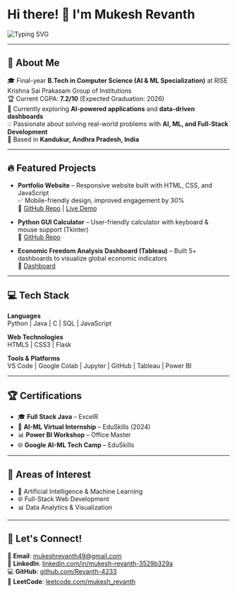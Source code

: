# Hi there! 👋 I'm Mukesh Revanth

![Typing SVG](https://readme-typing-svg.herokuapp.com?font=Fira+Code&size=25&pause=1000&color=00F79D&width=600&lines=Aspiring+Software+Developer;AI+%26+ML+Enthusiast;Full+Stack+Learner;Always+Learning+New+Things)

---

## 🚀 About Me
🎓 Final-year **B.Tech in Computer Science (AI & ML Specialization)** at RISE Krishna Sai Prakasam Group of Institutions  
🏆 Current CGPA: **7.2/10** (Expected Graduation: 2026)  
🌱 Currently exploring **AI-powered applications** and **data-driven dashboards**  
💡 Passionate about solving real-world problems with **AI, ML, and Full-Stack Development**  
📍 Based in **Kandukur, Andhra Pradesh, India**  

---

## 🔥 Featured Projects
- **Portfolio Website** – Responsive website built with HTML, CSS, and JavaScript  
   ✅ Mobile-friendly design, improved engagement by 30%  
   🔗 [GitHub Repo](https://github.com/Revanth-4233/Responsive_Portfolio) | [Live Demo](https://revanth-4233.github.io/Responsive_Portfolio/)

- **Python GUI Calculator** – User-friendly calculator with keyboard & mouse support (Tkinter)  
   🔗 [GitHub Repo](https://github.com/Revanth-4233)  

- **Economic Freedom Analysis Dashboard (Tableau)** – Built 5+ dashboards to visualize global economic indicators  
   🔗 [Dashboard](https://public.tableau.com/app/profile/mukesh.revanth/viz/shared/D6NC2Q337)  

---

## 💻 Tech Stack

**Languages**  
Python | Java | C | SQL | JavaScript  

**Web Technologies**  
HTML5 | CSS3 | Flask  

**Tools & Platforms**  
VS Code | Google Colab | Jupyter | GitHub | Tableau | Power BI  

---

## 🏆 Certifications
- 🎓 **Full Stack Java** – ExcelR  
- 🤖 **AI-ML Virtual Internship** – EduSkills (2024)  
- 📊 **Power BI Workshop** – Office Master  
- 🌐 **Google AI-ML Tech Camp** – EduSkills  

---

## 🎯 Areas of Interest
- 🤖 Artificial Intelligence & Machine Learning  
- 🌐 Full-Stack Web Development  
- 📊 Data Analytics & Visualization  

---

## 🤝 Let's Connect!
📧 **Email**: [mukeshrevanth49@gmail.com](mailto:mukeshrevanth49@gmail.com)  
💼 **LinkedIn**: [linkedin.com/in/mukesh-revanth-3529b329a](https://www.linkedin.com/in/mukesh-revanth-3529b329a/)  
💻 **GitHub**: [github.com/Revanth-4233](https://github.com/Revanth-4233)  
🎯 **LeetCode**: [leetcode.com/mukesh_revanth](https://leetcode.com/u/mukesh_revanth/)  
